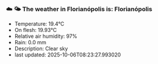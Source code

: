 ### ☁️ 🌤️  The weather in Florianópolis is: Florianópolis

- Temperature: 19.4°C
- On flesh: 19.93°C
- Relative air humidity: 97%
- Rain: 0.0 mm
- Description: Clear sky
- last updated: 2025-10-06T08:23:27.993020

